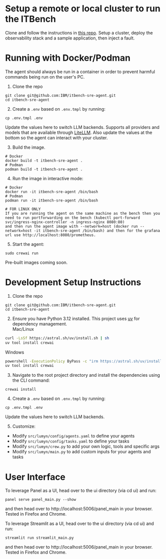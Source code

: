 # Setup a remote or local cluster to run the ITBench
Clone and follow the instructions in [this repo](https://github.com/IBM/it-bench-sample-scenarios/tree/main/sre). Setup a cluster, deploy the observability stack and a sample application, then inject a fault.

# Running with Docker/Podman
The agent should always be run in a container in order to prevent harmful commands being run on the user's PC.  

1. Clone the repo
```
git clone git@github.com:IBM/itbench-sre-agent.git
cd itbench-sre-agent
```

2. Create a `.env` based on `.env.tmpl` by running:
```
cp .env.tmpl .env
```
Update the values here to switch LLM backends. Supports all providers and models that are available through [LiteLLM](https://docs.litellm.ai/docs/providers). Also update the values at the bottom so the agent can interact with your cluster.

3. Build the image.
```
# Docker
docker build -t itbench-sre-agent .
# Podman
podman build -t itbench-sre-agent .
```

4. Run the image in interactive mode:
```
# Docker
docker run -it itbench-sre-agent /bin/bash
# Podman
podman run -it itbench-sre-agent /bin/bash

# FOR LINUX ONLY
If you are running the agent on the same machine as the bench then you need to run portforwarding on the bench (kubectl port-forward svc/ingress-nginx-controller -n ingress-nginx 8080:80)
and then run the agent image with --network=host (docker run --network=host -it itbench-sre-agent /bin/bash) and then for the grafana url use http://localhost:8080/prometheus.
```
5. Start the agent:
```
sudo crewai run
```

Pre-built images coming soon.

# Development Setup Instructions
1. Clone the repo
```
git clone git@github.com:IBM/itbench-sre-agent.git
cd itbench-sre-agent
```

2. Ensure you have Python 3.12 installed. This project uses [uv](https://docs.astral.sh/uv/) for dependency management.  
Mac/Linux
```bash
curl -LsSf https://astral.sh/uv/install.sh | sh
uv tool install crewai
```
  
Windows  
```bash
powershell -ExecutionPolicy ByPass -c "irm https://astral.sh/uv/install.ps1 | iex"
uv tool install crewai
```
3. Navigate to the root project directory and install the dependencies using the CLI command:
```
crewai install
```
  
4. Create a `.env` based on `.env.tmpl` by running:
```
cp .env.tmpl .env
```
Update the values here to switch LLM backends.
  
5. Customize:  
- Modify `src/lumyn/config/agents.yaml` to define your agents
- Modify `src/lumyn/config/tasks.yaml` to define your tasks
- Modify `src/lumyn/crew.py` to add your own logic, tools and specific args
- Modify `src/lumyn/main.py` to add custom inputs for your agents and tasks

# User Interface
To leverage Panel as a UI, head over to the ui directory (via cd ui) and run:

`panel serve panel_main.py --show`

and then head over to http://localhost:5006/panel_main in your browser. Tested in Firefox and Chrome.

To leverage Streamlit as a UI, head over to the ui directory (via cd ui) and run:

`streamlit run streamlit_main.py`

and then head over to http://localhost:5006/panel_main in your browser. Tested in Firefox and Chrome.
